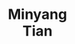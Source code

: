 ---
layout: page
title: Minyang<br>Tian
description: Physics PhD student<br>co-advised with Eliu Huerta
img: assets/img/students/minyang.jpeg
importance: 8
category: "students"
---